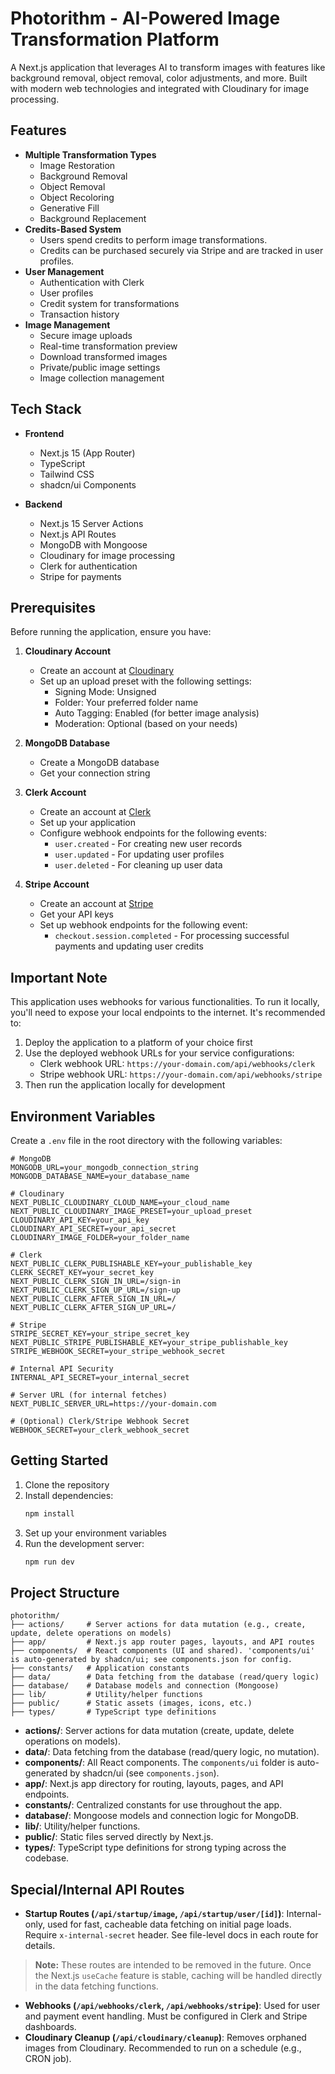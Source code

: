 # Photorithm - AI-Powered Image Transformation Platform

A Next.js application that leverages AI to transform images with features like background removal, object removal, color adjustments, and more. Built with modern web technologies and integrated with Cloudinary for image processing.

## Features

- **Multiple Transformation Types**
  - Image Restoration
  - Background Removal
  - Object Removal
  - Object Recoloring
  - Generative Fill
  - Background Replacement
- **Credits-Based System**
  - Users spend credits to perform image transformations.
  - Credits can be purchased securely via Stripe and are tracked in user profiles.
- **User Management**
  - Authentication with Clerk
  - User profiles
  - Credit system for transformations
  - Transaction history
- **Image Management**
  - Secure image uploads
  - Real-time transformation preview
  - Download transformed images
  - Private/public image settings
  - Image collection management

## Tech Stack

- **Frontend**
  - Next.js 15 (App Router)
  - TypeScript
  - Tailwind CSS
  - shadcn/ui Components

- **Backend**
  - Next.js 15 Server Actions
  - Next.js API Routes
  - MongoDB with Mongoose
  - Cloudinary for image processing
  - Clerk for authentication
  - Stripe for payments

## Prerequisites

Before running the application, ensure you have:

1. **Cloudinary Account**
   - Create an account at [Cloudinary](https://cloudinary.com)
   - Set up an upload preset with the following settings:
     - Signing Mode: Unsigned
     - Folder: Your preferred folder name
     - Auto Tagging: Enabled (for better image analysis)
     - Moderation: Optional (based on your needs)

2. **MongoDB Database**
   - Create a MongoDB database
   - Get your connection string

3. **Clerk Account**
   - Create an account at [Clerk](https://clerk.com)
   - Set up your application
   - Configure webhook endpoints for the following events:
     - `user.created` - For creating new user records
     - `user.updated` - For updating user profiles
     - `user.deleted` - For cleaning up user data

4. **Stripe Account**
   - Create an account at [Stripe](https://stripe.com)
   - Get your API keys
   - Set up webhook endpoints for the following event:
     - `checkout.session.completed` - For processing successful payments and updating user credits

## Important Note

This application uses webhooks for various functionalities. To run it locally, you'll need to expose your local endpoints to the internet. It's recommended to:

1. Deploy the application to a platform of your choice first
2. Use the deployed webhook URLs for your service configurations:
   - Clerk webhook URL: `https://your-domain.com/api/webhooks/clerk`
   - Stripe webhook URL: `https://your-domain.com/api/webhooks/stripe`
3. Then run the application locally for development

## Environment Variables

Create a `.env` file in the root directory with the following variables:

```env
# MongoDB
MONGODB_URL=your_mongodb_connection_string
MONGODB_DATABASE_NAME=your_database_name

# Cloudinary
NEXT_PUBLIC_CLOUDINARY_CLOUD_NAME=your_cloud_name
NEXT_PUBLIC_CLOUDINARY_IMAGE_PRESET=your_upload_preset
CLOUDINARY_API_KEY=your_api_key
CLOUDINARY_API_SECRET=your_api_secret
CLOUDINARY_IMAGE_FOLDER=your_folder_name

# Clerk
NEXT_PUBLIC_CLERK_PUBLISHABLE_KEY=your_publishable_key
CLERK_SECRET_KEY=your_secret_key
NEXT_PUBLIC_CLERK_SIGN_IN_URL=/sign-in
NEXT_PUBLIC_CLERK_SIGN_UP_URL=/sign-up
NEXT_PUBLIC_CLERK_AFTER_SIGN_IN_URL=/
NEXT_PUBLIC_CLERK_AFTER_SIGN_UP_URL=/

# Stripe
STRIPE_SECRET_KEY=your_stripe_secret_key
NEXT_PUBLIC_STRIPE_PUBLISHABLE_KEY=your_stripe_publishable_key
STRIPE_WEBHOOK_SECRET=your_stripe_webhook_secret

# Internal API Security
INTERNAL_API_SECRET=your_internal_secret

# Server URL (for internal fetches)
NEXT_PUBLIC_SERVER_URL=https://your-domain.com

# (Optional) Clerk/Stripe Webhook Secret
WEBHOOK_SECRET=your_clerk_webhook_secret
```

## Getting Started

1. Clone the repository
2. Install dependencies:
   ```bash
   npm install
   ```
3. Set up your environment variables
4. Run the development server:
   ```bash
   npm run dev
   ```

## Project Structure

```
photorithm/
├── actions/     # Server actions for data mutation (e.g., create, update, delete operations on models)
├── app/         # Next.js app router pages, layouts, and API routes
├── components/  # React components (UI and shared). 'components/ui' is auto-generated by shadcn/ui; see components.json for config.
├── constants/   # Application constants
├── data/        # Data fetching from the database (read/query logic)
├── database/    # Database models and connection (Mongoose)
├── lib/         # Utility/helper functions
├── public/      # Static assets (images, icons, etc.)
├── types/       # TypeScript type definitions
```

- **actions/**: Server actions for data mutation (create, update, delete operations on models).
- **data/**: Data fetching from the database (read/query logic, no mutation).
- **components/**: All React components. The `components/ui` folder is auto-generated by shadcn/ui (see `components.json`).
- **app/**: Next.js app directory for routing, layouts, pages, and API endpoints.
- **constants/**: Centralized constants for use throughout the app.
- **database/**: Mongoose models and connection logic for MongoDB.
- **lib/**: Utility/helper functions.
- **public/**: Static files served directly by Next.js.
- **types/**: TypeScript type definitions for strong typing across the codebase.

## Special/Internal API Routes

- **Startup Routes (`/api/startup/image`, `/api/startup/user/[id]`)**: Internal-only, used for fast, cacheable data fetching on initial page loads. Require `x-internal-secret` header. See file-level docs in each route for details.

> **Note:** These routes are intended to be removed in the future. Once the Next.js `useCache` feature is stable, caching will be handled directly in the data fetching functions.

- **Webhooks (`/api/webhooks/clerk`, `/api/webhooks/stripe`)**: Used for user and payment event handling. Must be configured in Clerk and Stripe dashboards.
- **Cloudinary Cleanup (`/api/cloudinary/cleanup`)**: Removes orphaned images from Cloudinary. Recommended to run on a schedule (e.g., CRON job).


